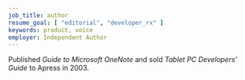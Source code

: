 ```yaml
---
job_title: author
resume_goal: [ "editorial", "developer_rx" ]
keywords: product, voice
employer: Independent Author
---
```

Published _Guide to Microsoft OneNote_ and sold _Tablet PC Developers' Guide_ to Apress in 2003.